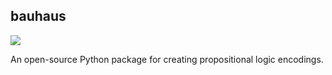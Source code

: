 ## bauhaus

<a class="unstyle" href="https://github.com/QuMuLab/bauhaus" target="_blank">

![](static/images/bauhaus.png)

</a>

An open-source Python package for creating propositional logic encodings.
